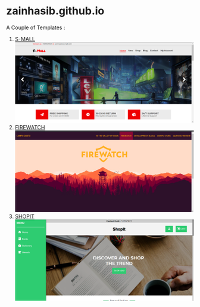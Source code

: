 # zainhasib.github.io

A Couple of Templates : 

1) [S-MALL](https://zainhasib.github.io)
    ![alt text](https://github.com/zainhasib/zainhasib.github.io/blob/master/Screenshot%20(95).png "S-MALL")
2) [FIREWATCH](https://zainhasib.github.io/firewatch.html)
    ![Firewatch](https://github.com/zainhasib/zainhasib.github.io/blob/master/Screenshot%20(94).png "Firewatch Lookalike")
3) [SHOPIT](https://zainhasib.github.io/shopit)
    ![Firewatch](https://github.com/zainhasib/zainhasib.github.io/blob/master/Screenshot%20(96).png "SHOPIT")
